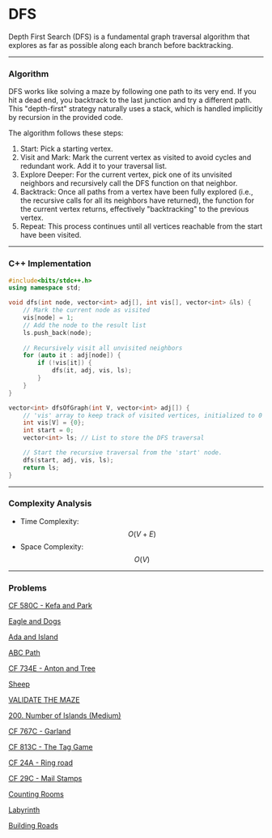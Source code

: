 # DFS

Depth First Search (DFS) is a fundamental graph traversal algorithm that explores as far as possible along each branch before backtracking.

***

### Algorithm

DFS works like solving a maze by following one path to its very end. If you hit a dead end, you backtrack to the last junction and try a different path. This "depth-first" strategy naturally uses a stack, which is handled implicitly by recursion in the provided code.

The algorithm follows these steps:

1. Start: Pick a starting vertex.
2. Visit and Mark: Mark the current vertex as visited to avoid cycles and redundant work. Add it to your traversal list.
3. Explore Deeper: For the current vertex, pick one of its unvisited neighbors and recursively call the DFS function on that neighbor.
4. Backtrack: Once all paths from a vertex have been fully explored (i.e., the recursive calls for all its neighbors have returned), the function for the current vertex returns, effectively "backtracking" to the previous vertex.
5. Repeat: This process continues until all vertices reachable from the start have been visited.

***

### C++ Implementation

```cpp
#include<bits/stdc++.h>
using namespace std;

void dfs(int node, vector<int> adj[], int vis[], vector<int> &ls) {
    // Mark the current node as visited
    vis[node] = 1;
    // Add the node to the result list
    ls.push_back(node);
    
    // Recursively visit all unvisited neighbors
    for (auto it : adj[node]) {
        if (!vis[it]) {
            dfs(it, adj, vis, ls);
        }
    }
}

vector<int> dfsOfGraph(int V, vector<int> adj[]) {
    // 'vis' array to keep track of visited vertices, initialized to 0 (false).
    int vis[V] = {0};
    int start = 0;
    vector<int> ls; // List to store the DFS traversal

    // Start the recursive traversal from the 'start' node.
    dfs(start, adj, vis, ls);
    return ls;
}
```

***

### Complexity Analysis

* Time Complexity: $$O(V + E)$$
* Space Complexity: $$O(V)$$

***

### Problems

[CF 580C - Kefa and Park](https://codeforces.com/problemset/problem/580/C)

[Eagle and Dogs](https://www.spoj.com/problems/EAGLE1/)

[Ada and Island](https://www.spoj.com/problems/ADASEA/)

[ABC Path](https://www.spoj.com/problems/ABCPATH/)

[CF 734E - Anton and Tree](https://codeforces.com/contest/734/problem/E)

[Sheep](https://www.spoj.com/problems/KOZE/)

[VALIDATE THE MAZE](https://www.spoj.com/problems/MAKEMAZE/)

[200. Number of Islands&#x20;(Medium)](https://leetcode.com/problems/number-of-islands/)

[CF 767C - Garland](https://codeforces.com/contest/767/problem/C)

[CF 813C - The Tag Game](https://codeforces.com/contest/813/problem/C)

[CF 24A - Ring road](https://codeforces.com/contest/24/problem/A)

[CF 29C - Mail Stamps](https://codeforces.com/contest/29/problem/C)

[Counting Rooms](https://cses.fi/problemset/task/1192)

[Labyrinth](https://cses.fi/problemset/task/1193)

[Building Roads](https://cses.fi/problemset/task/1666)
